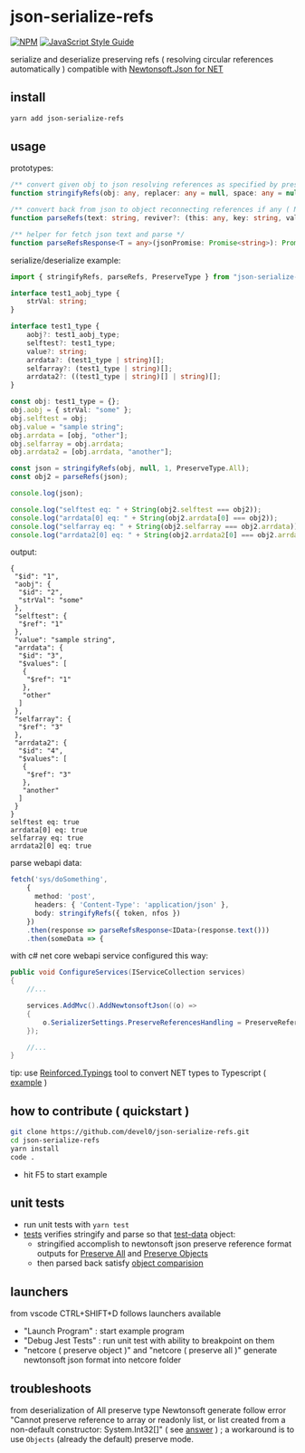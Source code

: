 # json-serialize-refs

[![NPM](https://img.shields.io/npm/v/json-serialize-refs.svg)](https://www.npmjs.com/package/json-serialize-refs) [![JavaScript Style Guide](https://img.shields.io/badge/code_style-standard-brightgreen.svg)](https://standardjs.com)

serialize and deserialize preserving refs ( resolving circular references automatically ) compatible with [Newtonsoft.Json for NET](https://www.newtonsoft.com/json/help/html/PreserveObjectReferences.htm)

## install

```sh
yarn add json-serialize-refs
```

## usage

prototypes:

```ts
/** convert given obj to json resolving references as specified by preserveType ( NewtonJson NET compatible ) */
function stringifyRefs(obj: any, replacer: any = null, space: any = null, preserveType: PreserveType = PreserveType.All);

/** convert back from json to object reconnecting references if any ( Newtonsoft JSON compatible ) */
function parseRefs(text: string, reviver?: (this: any, key: string, value: any) => any);

/** helper for fetch json text and parse */
function parseRefsResponse<T = any>(jsonPromise: Promise<string>): Promise<T>;
```

serialize/deserialize example:

```ts
import { stringifyRefs, parseRefs, PreserveType } from "json-serialize-refs";

interface test1_aobj_type {
    strVal: string;
}

interface test1_type {
    aobj?: test1_aobj_type;
    selftest?: test1_type;
    value?: string;
    arrdata?: (test1_type | string)[];
    selfarray?: (test1_type | string)[];
    arrdata2?: ((test1_type | string)[] | string)[];
}

const obj: test1_type = {};
obj.aobj = { strVal: "some" };
obj.selftest = obj;
obj.value = "sample string";
obj.arrdata = [obj, "other"];
obj.selfarray = obj.arrdata;
obj.arrdata2 = [obj.arrdata, "another"];

const json = stringifyRefs(obj, null, 1, PreserveType.All);
const obj2 = parseRefs(json);

console.log(json);

console.log("selftest eq: " + String(obj2.selftest === obj2));
console.log("arrdata[0] eq: " + String(obj2.arrdata[0] === obj2));
console.log("selfarray eq: " + String(obj2.selfarray === obj2.arrdata));
console.log("arrdata2[0] eq: " + String(obj2.arrdata2[0] === obj2.arrdata));
```

output:

```
{
 "$id": "1",
 "aobj": {
  "$id": "2",
  "strVal": "some"
 },
 "selftest": {
  "$ref": "1"
 },
 "value": "sample string",
 "arrdata": {
  "$id": "3",
  "$values": [
   {
    "$ref": "1"
   },
   "other"
  ]
 },
 "selfarray": {
  "$ref": "3"
 },
 "arrdata2": {
  "$id": "4",
  "$values": [
   {
    "$ref": "3"
   },
   "another"
  ]
 }
}
selftest eq: true
arrdata[0] eq: true
selfarray eq: true
arrdata2[0] eq: true
```

parse webapi data:

```ts
fetch('sys/doSomething',
    {
      method: 'post',
      headers: { 'Content-Type': 'application/json' },
      body: stringifyRefs({ token, nfos })
    })
    .then(response => parseRefsResponse<IData>(response.text()))
    .then(someData => {
```

with c# net core webapi service configured this way:

```cs
public void ConfigureServices(IServiceCollection services)
{
    //...

    services.AddMvc().AddNewtonsoftJson((o) =>
    {
        o.SerializerSettings.PreserveReferencesHandling = PreserveReferencesHandling.All;
    });

    //...
}
```

tip: use [Reinforced.Typings](https://github.com/reinforced/Reinforced.Typings) tool to convert NET types to Typescript ( [example](https://github.com/devel0/example-netcore-to-typescript) )

## how to contribute ( quickstart )

```sh
git clone https://github.com/devel0/json-serialize-refs.git
cd json-serialize-refs
yarn install
code .
```

- hit F5 to start example

## unit tests

- run unit tests with `yarn test`
- [tests](src/test/stringify-refs.test.ts) verifies stringify and parse so that [test-data](src/example/test-data.ts) object:
    - stringified accomplish to newtonsoft json preserve reference format outputs for [Preserve All](src/test/test1-preserve-all.json) and [Preserve Objects](src/test/test1-preserve-objs.json)
    - then parsed back satisfy [object comparision](https://github.com/devel0/json-serialize-refs/blob/4201580290eff5f1b66167d1cb3f4dc494282385/src/example/test-data.ts#L16-L71)

## launchers

from vscode CTRL+SHIFT+D follows launchers available

- "Launch Program" : start example program
- "Debug Jest Tests" : run unit test with ability to breakpoint on them
- "netcore ( preserve object )" and "netcore ( preserve all )" generate newtonsoft json format into netcore folder

## troubleshoots

from deserialization of All preserve type Newtonsoft generate follow error "Cannot preserve reference to array or readonly list, or list created from a non-default constructor: System.Int32[]" ( see [answer](https://stackoverflow.com/a/41307438/5521766) ) ; a workaround is to use `Objects` (already the default) preserve mode.

